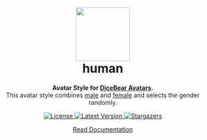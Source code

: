 <h1 align="center"><img src="https://avatars.dicebear.com/api/human/1.svg" width="124" /> <br />human</h1>
<p align="center">
  <strong>Avatar Style for <a href="https://avatars.dicebear.com/">DiceBear Avatars</a>.</strong><br />
  This avatar style combines <a href="https://www.npmjs.com/package/@dicebear/avatars-male-sprites">male</a> and <a href="https://www.npmjs.com/package/@dicebear/avatars-female-sprites">female</a> and selects the gender randomly.
</p>

<p align="center">
    <a href="https://github.com/dicebear/avatars/blob/master/LICENSE" target="_blank">
        <img src="https://img.shields.io/github/license/dicebear/avatars.svg?style=flat-square" alt="License">
    </a>
    <a href="https://www.npmjs.com/package/@dicebear/avatars-human-sprites" target="_blank">
        <img src="https://img.shields.io/npm/v/@dicebear/avatars-human-sprites.svg?style=flat-square" alt="Latest Version">
    </a>
    <a href="https://github.com/dicebear/avatars/stargazers" target="_blank">
        <img src="https://img.shields.io/github/stars/dicebear/avatars?style=flat-square" alt="Stargazers">
    </a>
</p>

<p align="center">
  <a href="https://avatars.dicebear.com/styles/human">
    Read Documentation
  </a>
</p>
